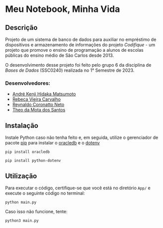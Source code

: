 # Meu Notebook, Minha Vida

## Descrição

Projeto de um sistema de banco de dados para auxiliar no empréstimo de dispositivos e armazenamento de informações do projeto *Codifique* - um projeto que promove o ensino de programação a alunos de escolas públicas do ensino médio de São Carlos desde 2013. 

O desenvolvimento desse projeto foi feito pelo grupo 6 da disciplina de *Bases de Dados* (SSC0240) realizada no 1° Semestre de 2023.

### Desenvolvedores:
- [André Kenji Hidaka Matsumoto](https://github.com/amatsuuu)
- [Rebeca Vieira Carvalho](https://github.com/rebeca-vc)
- [Reynaldo Coronatto Neto](https://github.com/reynaldocoronatto)
- [Theo da Mota dos Santos](https://github.com/theosant)

## Instalação

Instale Python caso não tenha feito e, em seguida, utilize o gerenciador de pacote [pip](https://pypi.org/project/pip/) para instalar o [oracledb](https://pypi.org/project/oracledb/) e o [dotenv](https://pypi.org/project/python-dotenv/)
```
pip install oracledb

pip install python-dotenv
```


## Utilização

Para executar o código, certifique-se que você está no diretório `App/` e execute o seguinte código no terminal:

```
python main.py
```

Caso isso não funcione, tente:

```
python3 main.py
```
